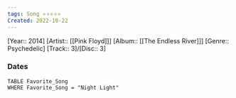 ```yaml
---
tags: Song ⭐️⭐⭐⭐⭐
Created: 2022-10-22
---
```

[Year:: 2014]
[Artist:: [[Pink Floyd]]]
[Album:: [[The Endless River]]]
[Genre:: Psychedelic]
[Track:: 3]/[Disc:: 3]
### Dates
```dataview
TABLE Favorite_Song
WHERE Favorite_Song = "Night Light"

```